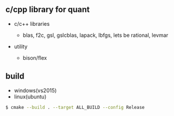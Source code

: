 
## c/cpp library for quant

 * c/c++ libraries
   * blas, f2c, gsl, gslcblas, lapack, lbfgs, lets be rational, levmar

 * utility
   * bison/flex

## build
 * windows(vs2015)
 * linux(ubuntu)

```bash
$ cmake --build . --target ALL_BUILD --config Release
```
